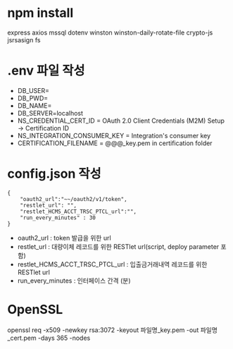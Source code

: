 # npm install
express axios mssql dotenv winston winston-daily-rotate-file crypto-js jsrsasign fs

# .env 파일 작성
<ul>
<li>DB_USER=
<li>DB_PWD=
<li>DB_NAME=
<li>DB_SERVER=localhost
<li>NS_CREDENTIAL_CERT_ID = OAuth 2.0 Client Credentials (M2M) Setup → Certification ID
<li>NS_INTEGRATION_CONSUMER_KEY = Integration's consumer key
<li>CERTIFICATION_FILENAME = @@@_key.pem in certification folder
</ul>

# config.json 작성
```
{
    "oauth2_url":"~~/oauth2/v1/token",
    "restlet_url": "",
    "restlet_HCMS_ACCT_TRSC_PTCL_url":"",
    "run_every_minutes" : 30
}
```
<ul>
<li>oauth2_url : token 발급을 위한 url
<li>restlet_url : 대량이체 레코드를 위한 RESTlet url(script, deploy parameter 포함)
<li>restlet_HCMS_ACCT_TRSC_PTCL_url : 입출금거래내역 레코드를 위한 RESTlet url
<li>run_every_minutes : 인터페이스 간격 (분)
</ul>

# OpenSSL
openssl req -x509 -newkey rsa:3072 -keyout 파일명_key.pem -out 파일명_cert.pem -days 365 -nodes